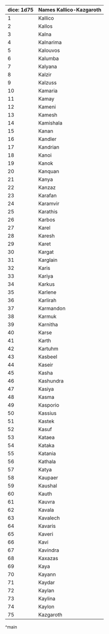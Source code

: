 | dice: 1d75 | Names Kallico-Kazgaroth|
| ---- | ---- |
|1|Kallico|
|2|Kallos|
|3|Kalna|
|4|Kalnarima|
|5|Kalouvos|
|6|Kalumba|
|7|Kalyana|
|8|Kalzir|
|9|Kalzuss|
|10|Kamaria|
|11|Kamay|
|12|Kameni|
|13|Kamesh|
|14|Kamishala|
|15|Kanan|
|16|Kandler|
|17|Kandrian|
|18|Kanoi|
|19|Kanok|
|20|Kanquan|
|21|Kanya|
|22|Kanzaz|
|23|Karafan|
|24|Karamvir|
|25|Karathis|
|26|Karbos|
|27|Karel|
|28|Karesh|
|29|Karet|
|30|Kargat|
|31|Karglain|
|32|Karis|
|33|Kariya|
|34|Karkus|
|35|Karlene|
|36|Karlirah|
|37|Karmandon|
|38|Karmuk|
|39|Karnitha|
|40|Karse|
|41|Karth|
|42|Kartuhm|
|43|Kasbeel|
|44|Kaseir|
|45|Kasha|
|46|Kashundra|
|47|Kasiya|
|48|Kasma|
|49|Kasporio|
|50|Kassius|
|51|Kastek|
|52|Kasuf|
|53|Kataea|
|54|Kataka|
|55|Katania|
|56|Kathala|
|57|Katya|
|58|Kaupaer|
|59|Kaushal|
|60|Kauth|
|61|Kauvra|
|62|Kavala|
|63|Kavalech|
|64|Kavaris|
|65|Kaveri|
|66|Kavi|
|67|Kavindra|
|68|Kaxazas|
|69|Kaya|
|70|Kayann|
|71|Kaydar|
|72|Kaylan|
|73|Kaylina|
|74|Kaylon|
|75|Kazgaroth|
^main
